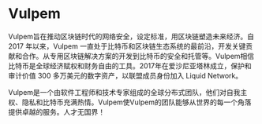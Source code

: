 # 

# Vulpem

Vulpem旨在推动区块链时代的网络安全，设定标准，用区块链塑造未来经济。自 2017 年以来，Vulpem 一直处于比特币和区块链生态系统的最前沿，开发关键贡献和合作。从专用区块链解决方案的开发到比特币的安全和托管等。Vulpem相信比特币是全球经济赋权和财务自由的工具。2017年在爱沙尼亚塔林成立，保护和审计价值 300 多万美元的数字资产，以联盟成员身份加入 Liquid Network。

Vulpem是一个由软件工程师和技术专家组成的全球分布式团队，他们对自我主权、隐私和比特币充满热情。Vulpem使Vulpem的团队能够从世界的每一个角落提供卓越的服务。人才无国界！

